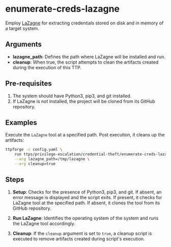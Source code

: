 # enumerate-creds-lazagne

Employ [LaZagne](https://github.com/AlessandroZ/LaZagne) for
extracting credentials stored on disk and in memory of a target system.

## Arguments

- **lazagne_path**: Defines the path where LaZagne will be installed and run.
- **cleanup**: When true, the script attempts to clean the artifacts
  created during the execution of this TTP.

## Pre-requisites

1. The system should have Python3, pip3, and git installed.
1. If LaZagne is not installed, the project will be cloned from its
   GitHub repository.

## Examples

Execute the `LaZagne` tool at a specified path. Post execution,
it cleans up the artifacts:

```bash
ttpforge -c config.yaml \
    run ttps/privilege-escalation/credential-theft/enumerate-creds-lazagne/enumerate-creds-lazagne.yaml \
    --arg lazagne_path=/tmp/lazagne \
    --arg cleanup=true
```

## Steps

1. **Setup**: Checks for the presence of Python3, pip3, and git.
    If absent, an error message is displayed and the
    script exits. If present, it checks for LaZagne tool at the
    specified path. If absent, it clones the tool from its GitHub repository.

1. **Run LaZagne**: Identifies the operating system of the system and
    runs the LaZagne tool accordingly.

1. **Cleanup**: If the `cleanup` argument is set to `true`, a cleanup
    script is executed to remove artifacts created during script's execution.

